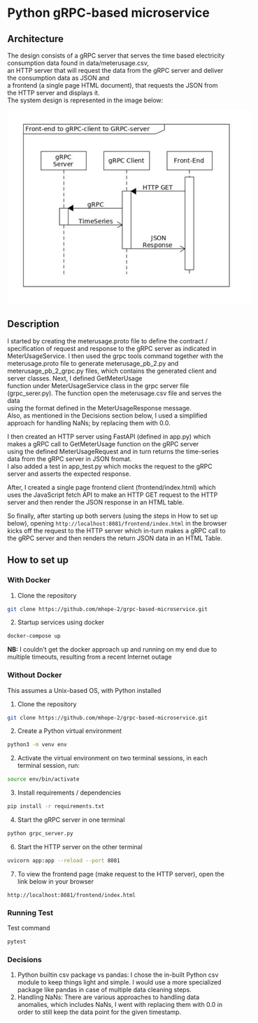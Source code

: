 # Python gRPC-based microservice

## Architecture  
The design consists of a gRPC server that serves the time based electricity consumption data found in data/meterusage.csv,  
an HTTP server that will request the data from the gRPC server and deliver the consumption data as JSON and  
a frontend (a single page HTML document), that requests the JSON from the HTTP server and displays it.  
The system design is represented in the image below:

<p style="width: 40em; align-items: center">
  <img src="imgs/architecture.png" alt="Flow Chart" />
</p>

## Description
I started by creating the meterusage.proto file to define the contract / specification of request and response to the gRPC server as indicated in MeterUsageService. I then used the grpc tools command together with the meterusage.proto file to generate
meterusage_pb_2.py and meterusage_pb_2_grpc.py files, which contains the generated client and server classes. Next, I defined GetMeterUsage   
function under MeterUsageService class in the grpc server file (grpc_serer.py). The function open the meterusage.csv file and serves the data   
using the format defined in the MeterUsageResponse message.  
Also, as mentioned in the Decisions section below, I used a simplified approach for handling NaNs; by replacing them with 0.0.
<br>

I then created an HTTP server using FastAPI (defined in app.py) which makes a gRPC call to GetMeterUsage function on the gRPC server  
using the defined MeterUsageRequest and in turn returns the time-series data from the gRPC server in JSON fromat.  
I also added a test in app_test.py which mocks the request to the gRPC server and asserts the expected response.
<br>

After, I created a single page frontend client (frontend/index.html) which uses the JavaScript fetch API to make an HTTP GET request to the HTTP server and then render the JSON response in an HTML table.<br>

So finally, after starting up both servers (using the steps in How to set up below), opening `http://localhost:8081/frontend/index.html` in the browser kicks off the request to the HTTP server which in-turn makes a gRPC call to the gRPC server and then renders the return JSON data in an HTML Table.


## How to set up

### With Docker
1. Clone the repository
```bash
git clone https://github.com/mhope-2/grpc-based-microservice.git
```
2. Startup services using docker
```bash
docker-compose up 
``` 

**NB:** I couldn't get the docker approach up and running on my end due to multiple timeouts, resulting from a recent Internet outage

### Without Docker
This assumes a Unix-based OS, with Python installed

1. Clone the repository
```bash
git clone https://github.com/mhope-2/grpc-based-microservice.git
```
2. Create a Python virtual environment
```bash
python3 -m venv env
```
2. Activate the virtual environment on two terminal sessions, in each terminal session, run:
```bash
source env/bin/activate
```
3. Install requirements / dependencies
```bash
pip install -r requirements.txt
```
4. Start the gRPC server in one terminal
```bash
python grpc_server.py
```
6. Start the HTTP server on the other terminal
```bash
uvicorn app:app --reload --port 8081
```
7. To view the frontend page (make request to the HTTP server), open the link below in your browser
```angular2html
http://localhost:8081/frontend/index.html
```

### Running Test
Test command
```bash
pytest
```

### Decisions
1. Python builtin csv package vs pandas: I chose the in-built Python csv module to keep things light and simple. I would use a more specialized package like pandas in case of multiple data cleaning steps.
2. Handling NaNs: There are various approaches to handling data anomalies, which includes NaNs, I went with replacing them with 0.0 in order to still keep the data point for the given timestamp.
